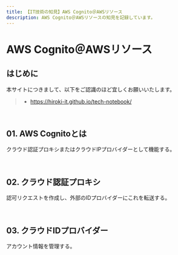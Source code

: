 ```yaml
---
title: 【IT技術の知見】AWS Cognito＠AWSリソース
description: AWS Cognito＠AWSリソースの知見を記録しています。
---
```


# AWS Cognito＠AWSリソース

## はじめに

本サイトにつきまして、以下をご認識のほど宜しくお願いいたします。

> - https://hiroki-it.github.io/tech-notebook/

<br>

## 01. AWS Cognitoとは

クラウド認証プロキシまたはクラウドIPプロバイダーとして機能する。

<br>

## 02. クラウド認証プロキシ

認可リクエストを作成し、外部のIDプロバイダーにこれを転送する。

<br>

## 03. クラウドIDプロバイダー

アカウント情報を管理する。

<br>
